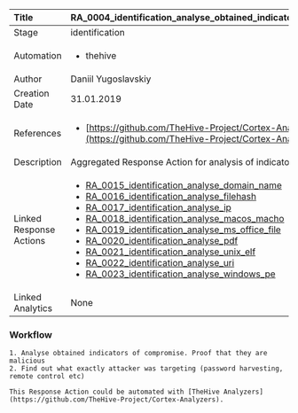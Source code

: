| Title          | RA_0004_identification_analyse_obtained_indicators_of_compromise                                                                                                      |
|:---------------|:-----------------------------------------------------------------------------------------------------------------|
| Stage    | identification                                                            |
| Automation |<ul><li>thehive</li></ul> |
| Author    | Daniil Yugoslavskiy                                                          |
| Creation Date    | 31.01.2019                                            |
| References     |<ul><li>[https://github.com/TheHive-Project/Cortex-Analyzers](https://github.com/TheHive-Project/Cortex-Analyzers)</li></ul>                                  |
| Description    | Aggregated Response Action for analysis of indicators of compromise                                                               |
| Linked Response Actions |<ul><li>[RA_0015_identification_analyse_domain_name](../Response_Actions/RA_0015_identification_analyse_domain_name.md)</li><li>[RA_0016_identification_analyse_filehash](../Response_Actions/RA_0016_identification_analyse_filehash.md)</li><li>[RA_0017_identification_analyse_ip](../Response_Actions/RA_0017_identification_analyse_ip.md)</li><li>[RA_0018_identification_analyse_macos_macho](../Response_Actions/RA_0018_identification_analyse_macos_macho.md)</li><li>[RA_0019_identification_analyse_ms_office_file](../Response_Actions/RA_0019_identification_analyse_ms_office_file.md)</li><li>[RA_0020_identification_analyse_pdf](../Response_Actions/RA_0020_identification_analyse_pdf.md)</li><li>[RA_0021_identification_analyse_unix_elf](../Response_Actions/RA_0021_identification_analyse_unix_elf.md)</li><li>[RA_0022_identification_analyse_uri](../Response_Actions/RA_0022_identification_analyse_uri.md)</li><li>[RA_0023_identification_analyse_windows_pe](../Response_Actions/RA_0023_identification_analyse_windows_pe.md)</li></ul> |
| Linked Analytics | None |


### Workflow

```
1. Analyse obtained indicators of compromise. Proof that they are malicious
2. Find out what exactly attacker was targeting (password harvesting, remote control etc)

This Response Action could be automated with [TheHive Analyzers](https://github.com/TheHive-Project/Cortex-Analyzers).

```